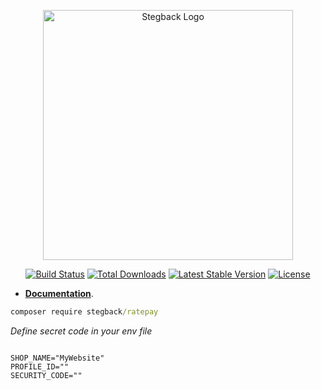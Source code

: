 
<p align="center"><a href="https://laravel.com" target="_blank">
  <img src="https://stegback.com/root/storage/uploads/white-logo.png" width="400" alt="Stegback Logo"></a></p>

<p align="center">
<a href="https://github.com/stegback/ratepay/actions"><img src="https://github.com/stegback/ratepay/workflows/tests/badge.svg" alt="Build Status"></a>
<a href="https://packagist.org/packages/stegback/ratepay"><img src="https://img.shields.io/packagist/dt/stegback/ratepay" alt="Total Downloads"></a>
<a href="https://packagist.org/packages/stegback/ratepay"><img src="https://img.shields.io/packagist/v/stegback/ratepay" alt="Latest Stable Version"></a>
<a href="https://packagist.org/packages/stegback/ratepay"><img src="https://img.shields.io/packagist/l/stegback/ratepay" alt="License"></a>
</p>


- [**Documentation**](https://stegback-ratepay.document360.io/docs).
  
```cmd
composer require stegback/ratepay
```

_Define secret code in your env file_

```env

SHOP_NAME="MyWebsite"
PROFILE_ID=""
SECURITY_CODE=""
```
